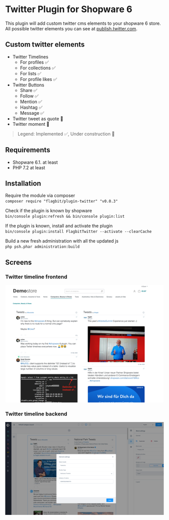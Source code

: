 # Twitter Plugin for Shopware 6

This plugin will add custom twitter cms elements to your shopware 6 store.  
All possible twitter elements you can see at [publish.twitter.com](https://publish.twitter.com/).

## Custom twitter elements 

* Twitter Timelines
  * For profiles :white_check_mark:
  * For collections :white_check_mark:
  * For lists :white_check_mark:
  * For profile likes :white_check_mark:
* Twitter Buttons
  * Share :white_check_mark:
  * Follow :white_check_mark:
  * Mention :white_check_mark:
  * Hashtag :white_check_mark:
  * Message :white_check_mark:
* Twitter tweet as quote :construction:
* Twitter moment :construction:

> Legend: Implemented :white_check_mark:, Under construction :construction:

## Requirements
* Shopware 6.1. at least
* PHP 7.2 at least

## Installation
Require the module via composer  
`composer require "flagbit/plugin-twitter" "v0.0.3"`  

Check if the plugin is known by shopware  
`bin/console plugin:refresh && bin/console plugin:list`  

If the plugin is known, install and activate the plugin  
`bin/console plugin:install FlagbitTwitter --activate --clearCache`  

Build a new fresh administration with all the updated js  
`php psh.phar administration:build`  

## Screens

### Twitter timeline frontend
![Twitter timeline in frontend](https://raw.githubusercontent.com/flagbit/shopware6-twitter/master/docs/images/shopware-6-twitter-timeline-frontend.png "Twitter timeline in frontend")

### Twitter timeline backend
![Twitter timeline backend configuration](https://raw.githubusercontent.com/flagbit/shopware6-twitter/master/docs/images/shopware-6-twitter-timeline-backend.png "Twitter timeline backend configuration")
